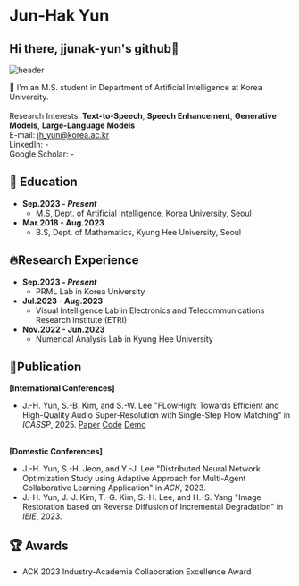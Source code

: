 # Jun-Hak Yun
## Hi there, jjunak-yun's github👋
![header](https://capsule-render.vercel.app/api?type=rect&color=auto&height=300&section=header&text=Welcome!&fontSize=90)

🏫 I'm an M.S. student in Department of Artificial Intelligence at Korea University.
<br><br> Research Interests: **Text-to-Speech**, **Speech Enhancement**, **Generative Models**, **Large-Language Models**
<br>E-mail: jh_yun@korea.ac.kr
<br>LinkedIn: -
<br>Google Scholar: -


## 🌱 Education
* **Sep.2023 - _Present_**
  * M.S, Dept. of Artificial Intelligence, Korea University, Seoul
* **Mar.2018 - Aug.2023**
  * B.S, Dept. of Mathematics, Kyung Hee University, Seoul

## 🔥Research Experience
* **Sep.2023 - _Present_**
  * PRML Lab in Korea University
* **Jul.2023 - Aug.2023**
  * Visual Intelligence Lab in Electronics and Telecommunications Research Institute (ETRI)
* **Nov.2022 - Jun.2023**
  * Numerical Analysis Lab in Kyung Hee University

## 📑Publication
**[International Conferences]**
* J.-H. Yun, S.-B. Kim, and S.-W. Lee "FLowHigh: Towards Efficient and High-Quality Audio Super-Resolution with Single-Step Flow Matching" in _ICASSP_, 2025. [Paper](https://arxiv.org/abs/2501.04926) [Code](https://github.com/jjunak-yun/FLowHigh_code) [Demo](https://jjunak-yun.github.io/FLowHigh/)

<br>**[Domestic Conferences]**
* J.-H. Yun, S.-H. Jeon, and Y.-J. Lee "Distributed Neural Network Optimization Study using Adaptive Approach for Multi-Agent Collaborative Learning Application" in _ACK_, 2023.
* J.-H. Yun, J.-J. Kim, T.-G. Kim, S.-H. Lee, and H.-S. Yang "Image Restoration based on Reverse Diffusion of Incremental Degradation" in _IEIE_, 2023.

## 🏆 Awards
* ACK 2023 Industry-Academia Collaboration Excellence Award
  
<!--(
**jjunak-yun/jjunak-yun** is a ✨ _special_ ✨ repository because its `README.md` (this file) appears on your GitHub profile.

Here are some ideas to get you started:

- 🔭 I’m currently working on Korea University
- 🌱 I’m currently learning Artificial intelligence
- 👯 I’m looking to collaborate on ...
- 🤔 I’m looking for help with ...
- 💬 Ask me about ...
- 📫 How to reach me: ...
- 😄 Pronouns: ...
- ⚡ Fun fact: ...
-->
